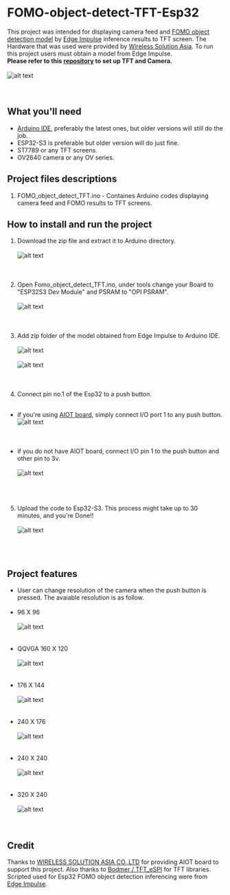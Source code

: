 # FOMO-object-detect-TFT-Esp32
This project was intended for displaying camera feed and [FOMO object detection model](https://edge-impulse.gitbook.io/docs/edge-impulse-studio/learning-blocks/object-detection/fomo-object-detection-for-constrained-devices) by [Edge Impulse](https://edgeimpulse.com/) inference results to TFT screen. The Hardware that was used were provided by [Wireless Solution Asia](https://wirelesssolution.asia/). To run this project users must obtain a model from Edge Impulse. <br/>
<strong>Please refer to this [repository](https://github.com/San279/Esp32-camera-to-tft) to set up TFT and Camera. </strong><br/> <br/>
![alt text](Images_for_readme/320_240.PNG)
<br/> <br/><br/>
## What you'll need
- [Arduino IDE](https://www.arduino.cc/en/software), preferably the latest ones, but older versions will still do the job.
- ESP32-S3 is preferable but older version will do just fine.
- ST7789 or any TFT screens.
- OV2640 camera or any OV series.

## Project files descriptions
1. FOMO_object_detect_TFT.ino - Containes Arduino codes displaying camera feed and FOMO results to TFT screens.

## How to install and run the project
1. Download the zip file and extract it to Arduino directory. <br /><br />
![alt text](Images_for_readme/folder_directory.PNG)
<br /><br /><br /><br />
2. Open Fomo_object_detect_TFT.ino, under tools change your Board to "ESP32S3 Dev Module" and PSRAM to "OPI PSRAM". <br /><br />
![alt text](/Images_for_readme/IDE_configure.PNG)
<br /><br /><br /><br />
3. Add zip folder of the model obtained from Edge Impulse to Arduino IDE. </strong> <br /><br />
![alt text](Images_for_readme/arduino_model_zip.PNG)
<br /><br />
![alt text](Images_for_readme/FOMO_model_zip.PNG)
<br /><br /><br /><br />
4. Connect pin no.1 of the Esp32 to a push button. <br /><br />
- if you're using [AIOT board](https://wirelesssolution.asia/), simply connect I/O port 1 to any push button.
![alt text](/Images_for_readme/AIOT_push_button.jpg)<br /><br />
<br /><br />
- if you do not have AIOT board, connect I/O pin 1 to the push button and other pin to 3v.<br /><br />
![alt text](/Images_for_readme/push_button.PNG)
<br /><br /><br /><br />
5. Upload the code to Esp32-S3. This process might take up to 30 minutes, and you're Done!! <br /><br />
![alt text](/Images_for_readme/320_240.PNG)
<br /><br /><br /><br />

## Project features
- User can change resolution of the camera when the push button is pressed. The avaiable resolution is as follow. <br /><br />
- 96 X 96 <br /><br />
![alt text](/Images_for_readme/96_96.PNG)
<br /><br /><br />
- QQVGA 160 X 120  <br /><br />
![alt text](/Images_for_readme/160_120.PNG)
<br /><br /><br />
- 176 X 144  <br /><br />
![alt text](/Images_for_readme/176_144.PNG)
<br /><br /><br />
- 240 X 176  <br /><br />
![alt text](/Images_for_readme/240_176.PNG)
<br /><br /><br />
- 240 X 240  <br /><br />
![alt text](/Images_for_readme/240_240.PNG)
<br /><br /><br />
- 320 X 240  <br /><br />
![alt text](/Images_for_readme/320_240.PNG)
<br /><br /><br />

## Credit
Thanks to [WIRELESS SOLUTION ASIA CO.,LTD](https://wirelesssolution.asia/) for providing AIOT board to support this project. Also thanks to [Bodmer / TFT_eSPI](https://github.com/Bodmer/TFT_eSPI/blob/master/README.md) for TFT libraries. Scripted used for Esp32 FOMO object detection inferencing were from [Edge Impulse](https://edge-impulse.gitbook.io/docs/edge-impulse-studio/learning-blocks/object-detection/fomo-object-detection-for-constrained-devices). 
